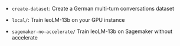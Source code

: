 - `create-dataset`: Create a German multi-turn conversations dataset

- `local/`: Train leoLM-13b on your GPU instance

- `sagemaker-no-accelerate/` Train leoLM-13b on Sagemaker without accelerate